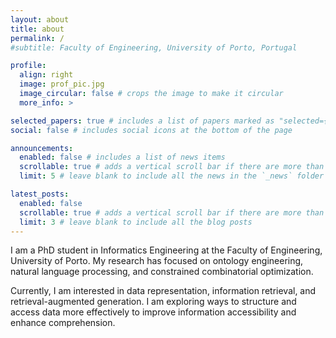 ```yaml
---
layout: about
title: about
permalink: /
#subtitle: Faculty of Engineering, University of Porto, Portugal

profile:
  align: right
  image: prof_pic.jpg
  image_circular: false # crops the image to make it circular
  more_info: >

selected_papers: true # includes a list of papers marked as "selected={true}"
social: false # includes social icons at the bottom of the page

announcements:
  enabled: false # includes a list of news items
  scrollable: true # adds a vertical scroll bar if there are more than 3 news items
  limit: 5 # leave blank to include all the news in the `_news` folder

latest_posts:
  enabled: false
  scrollable: true # adds a vertical scroll bar if there are more than 3 new posts items
  limit: 3 # leave blank to include all the blog posts
---
```


I am a PhD student in Informatics Engineering at the Faculty of Engineering, University of Porto. My research has focused on ontology engineering, natural language processing, and constrained combinatorial optimization.

Currently, I am interested in data representation, information retrieval, and retrieval-augmented generation. I am exploring ways to structure and access data more effectively to improve information accessibility and enhance comprehension.
